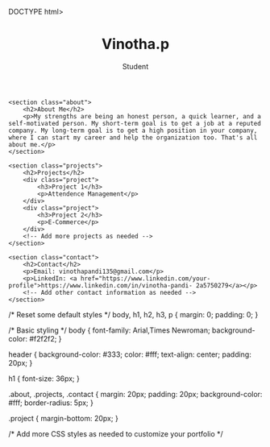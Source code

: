 DOCTYPE html>
<html lang="en">
<head>
    <meta charset="UTF-8">
    <meta name="viewport" content="width=device-width, initial-scale=1.0">
    <link rel="stylesheet" href="styles.css">
    <title>Your Name - Portfolio</title>
</head>
<body>
    <header>
        <h1>Vinotha.p</h1>
        <p>Student</p>
    </header>
    
    <section class="about">
        <h2>About Me</h2>
        <p>My strengths are being an honest person, a quick learner, and a self-motivated person. My short-term goal is to get a job at a reputed company. My long-term goal is to get a high position in your company, where I can start my career and help the organization too. That's all about me.</p>
    </section>

    <section class="projects">
        <h2>Projects</h2>
        <div class="project">
            <h3>Project 1</h3>
            <p>Attendence Management</p>
        </div>
        <div class="project">
            <h3>Project 2</h3>
            <p>E-Commerce</p>
        </div>
        <!-- Add more projects as needed -->
    </section>

    <section class="contact">
        <h2>Contact</h2>
        <p>Email: vinothapandi135@gmail.com</p>
        <p>LinkedIn: <a href="https://www.linkedin.com/your-profile">https://www.linkedin.com/in/vinotha-pandi- 2a5750279</a></p>
        <!-- Add other contact information as needed -->
    </section>
</body>
</html>
/* Reset some default styles */
body, h1, h2, h3, p {
    margin: 0;
    padding: 0;
}

/* Basic styling */
body {
    font-family: Arial,Times Newroman;
    background-color: #f2f2f2;
}

header {
    background-color: #333;
    color: #fff;
    text-align: center;
    padding: 20px;
}

h1 {
    font-size: 36px;
}

.about, .projects, .contact {
    margin: 20px;
    padding: 20px;
    background-color: #fff;
    border-radius: 5px;
}

.project {
    margin-bottom: 20px;
}

/* Add more CSS styles as needed to customize your portfolio */
